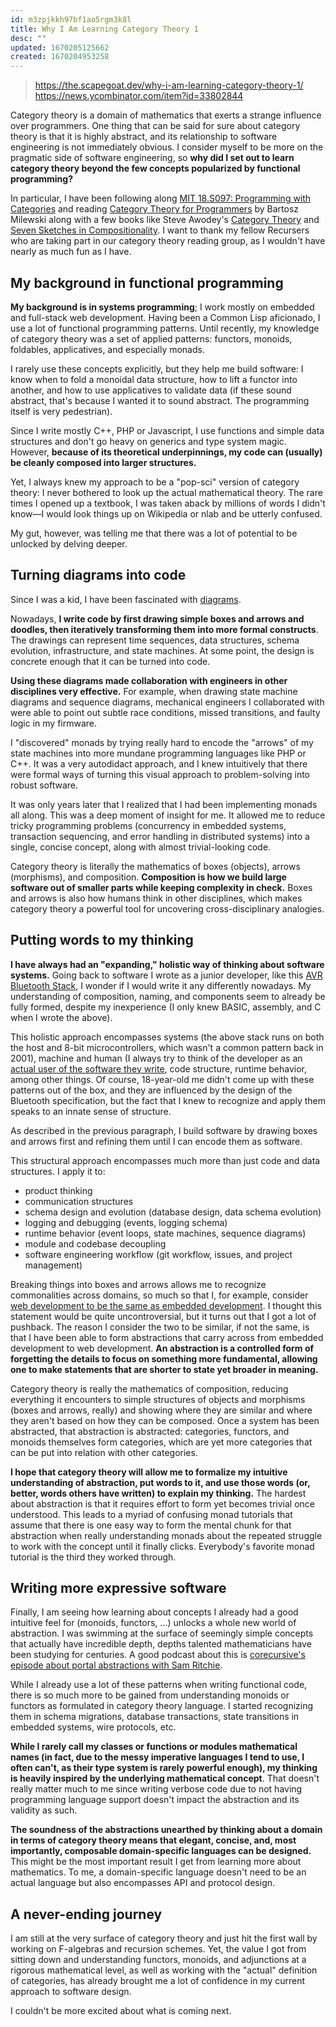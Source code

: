 ```yaml
---
id: m3zpjkkh97bf1ao5rgm3k8l
title: Why I Am Learning Category Theory 1
desc: ""
updated: 1670205125662
created: 1670204953258
---
```


> https://the.scapegoat.dev/why-i-am-learning-category-theory-1/  
> https://news.ycombinator.com/item?id=33802844

Category theory is a domain of mathematics that exerts a strange influence over programmers. One thing that can be said for sure about category theory is that it is highly abstract, and its relationship to software engineering is not immediately obvious. I consider myself to be more on the pragmatic side of software engineering, so **why did I set out to learn category theory beyond the few concepts popularized by functional programming?**

In particular, I have been following along [MIT 18.S097: Programming with Categories](http://brendanfong.com/programmingcats.html) and reading [Category Theory for Programmers](https://bartoszmilewski.com/2014/10/28/category-theory-for-programmers-the-preface/) by Bartosz Milewski along with a few books like Steve Awodey's [Category Theory](https://www.amazon.com/Category-Theory-Oxford-Logic-Guides/dp/0199237182) and [Seven Sketches in Compositionality](https://www.amazon.com/Invitation-Applied-Category-Theory-Compositionality/dp/1108711820/ref=d_bpx_wsirn_iabw_v1_sccl_2_1/144-6076266-4505621). I want to thank my fellow Recursers who are taking part in our category theory reading group, as I wouldn't have nearly as much fun as I have.

## My background in functional programming

**My background is in systems programming**; I work mostly on embedded and full-stack web development. Having been a Common Lisp aficionado, I use a lot of functional programming patterns. Until recently, my knowledge of category theory was a set of applied patterns: functors, monoids, foldables, applicatives, and especially monads.

I rarely use these concepts explicitly, but they help me build software: I know when to fold a monoidal data structure, how to lift a functor into another, and how to use applicatives to validate data (if these sound abstract, that's because I wanted it to sound abstract. The programming itself is very pedestrian).

Since I write mostly C++, PHP or Javascript, I use functions and simple data structures and don't go heavy on generics and type system magic. However, **because of its theoretical underpinnings, my code can (usually) be cleanly composed into larger structures.**

Yet, I always knew my approach to be a "pop-sci" version of category theory: I never bothered to look up the actual mathematical theory. The rare times I opened up a textbook, I was taken aback by millions of words I didn't know—I would look things up on Wikipedia or nlab and be utterly confused.

My gut, however, was telling me that there was a lot of potential to be unlocked by delving deeper.

## Turning diagrams into code

Since I was a kid, I have been fascinated with [diagrams](https://the.scapegoat.dev/diagrams/).

Nowadays, **I write code by first drawing simple boxes and arrows and doodles, then iteratively transforming them into more formal constructs**. The drawings can represent time sequences, data structures, schema evolution, infrastructure, and state machines. At some point, the design is concrete enough that it can be turned into code.

**Using these diagrams made collaboration with engineers in other disciplines very effective.** For example, when drawing state machine diagrams and sequence diagrams, mechanical engineers I collaborated with were able to point out subtle race conditions, missed transitions, and faulty logic in my firmware.

I "discovered" monads by trying really hard to encode the "arrows" of my state machines into more mundane programming languages like PHP or C++. It was a very autodidact approach, and I knew intuitively that there were formal ways of turning this visual approach to problem-solving into robust software.

It was only years later that I realized that I had been implementing monads all along. This was a deep moment of insight for me. It allowed me to reduce tricky programming problems (concurrency in embedded systems, transaction sequencing, and error handling in distributed systems) into a single, concise concept, along with almost trivial-looking code.

Category theory is literally the mathematics of boxes (objects), arrows (morphisms), and composition. **Composition is how we build large software out of smaller parts while keeping complexity in check.** Boxes and arrows is also how humans think in other disciplines, which makes category theory a powerful tool for uncovering cross-disciplinary analogies.

## Putting words to my thinking

**I have always had an "expanding," holistic way of thinking about software systems.** Going back to software I wrote as a junior developer, like this [AVR Bluetooth Stack](https://github.com/wesen/avr-bt-stack), I wonder if I would write it any differently nowadays. My understanding of composition, naming, and components seem to already be fully formed, despite my inexperience (I only knew BASIC, assembly, and C when I wrote the above).

This holistic approach encompasses systems (the above stack runs on both the host and 8-bit microcontrollers, which wasn't a common pattern back in 2001), machine and human (I always try to think of the developer as an [actual user of the software they write](https://the.scapegoat.dev/you-the-developer-are-a-user-too/), code structure, runtime behavior, among other things. Of course, 18-year-old me didn't come up with these patterns out of the box, and they are influenced by the design of the Bluetooth specification, but the fact that I knew to recognize and apply them speaks to an innate sense of structure.

As described in the previous paragraph, I build software by drawing boxes and arrows first and refining them until I can encode them as software.

This structural approach encompasses much more than just code and data structures. I apply it to:

- product thinking
- communication structures
- schema design and evolution (database design, data schema evolution)
- logging and debugging (events, logging schema)
- runtime behavior (event loops, state machines, sequence diagrams)
- module and codebase decoupling
- software engineering workflow (git workflow, issues, and project management)

Breaking things into boxes and arrows allows me to recognize commonalities across domains, so much so that I, for example, consider [web development to be the same as embedded development](https://the.scapegoat.dev/embedded-programming-is-like-web-development/). I thought this statement would be quite uncontroversial, but it turns out that I got a lot of pushback. The reason I consider the two to be similar, if not the same, is that I have been able to form abstractions that carry across from embedded development to web development. **An abstraction is a controlled form of forgetting the details to focus on something more fundamental, allowing one to make statements that are shorter to state yet broader in meaning.**

Category theory is really the mathematics of composition, reducing everything it encounters to simple structures of objects and morphisms (boxes and arrows, really) and showing where they are similar and where they aren't based on how they can be composed. Once a system has been abstracted, that abstraction is abstracted: categories, functors, and monoids themselves form categories, which are yet more categories that can be put into relation with other categories.

**I hope that category theory will allow me to formalize my intuitive understanding of abstraction, put words to it, and use those words (or, better, words others have written) to explain my thinking.** The hardest about abstraction is that it requires effort to form yet becomes trivial once understood. This leads to a myriad of confusing monad tutorials that assume that there is one easy way to form the mental chunk for that abstraction when really understanding monads about the repeated struggle to work with the concept until it finally clicks. Everybody's favorite monad tutorial is the third they worked through.

## Writing more expressive software

Finally, I am seeing how learning about concepts I already had a good intuitive feel for (monoids, functors, ...) unlocks a whole new world of abstraction. I was swimming at the surface of seemingly simple concepts that actually have incredible depth, depths talented mathematicians have been studying for centuries. A good podcast about this is [corecursive's episode about portal abstractions with Sam Ritchie](https://corecursive.com/050-sam-ritchie-portal-abstractions-2/).

While I already use a lot of these patterns when writing functional code, there is so much more to be gained from understanding monoids or functors as formulated in category theory language. I started recognizing them in schema migrations, database transactions, state transitions in embedded systems, wire protocols, etc.

**While I rarely call my classes or functions or modules mathematical names (in fact, due to the messy imperative languages I tend to use, I often can't, as their type system is rarely powerful enough), my thinking is heavily inspired by the underlying mathematical concept**. That doesn't really matter much to me since writing verbose code due to not having programming language support doesn't impact the abstraction and its validity as such.

**The soundness of the abstractions unearthed by thinking about a domain in terms of category theory means that elegant, concise, and, most importantly, composable domain-specific languages can be designed.** This might be the most important result I get from learning more about mathematics. To me, a domain-specific language doesn't need to be an actual language but also encompasses API and protocol design.

## A never-ending journey

I am still at the very surface of category theory and just hit the first wall by working on F-algebras and recursion schemes. Yet, the value I got from sitting down and understanding functors, monoids, and adjunctions at a rigorous mathematical level, as well as working with the "actual" definition of categories, has already brought me a lot of confidence in my current approach to software design.

I couldn't be more excited about what is coming next.
